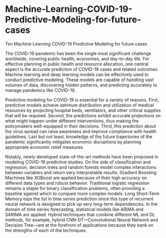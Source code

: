 # Machine-Learning-COVID-19-Predictive-Modeling-for-future-cases
Ten Machine Learning COVID-19 Predictive Modeling for future cases

The COVID-19 pandemic has been the single most significant challenge worldwide, covering public health, economies, and day-to-day life. For effective planning in public health and resource allocation, one central aspect is the accurate prediction of COVID-19 cases and related outcomes. Machine learning and deep learning models can be effectively used to conduct predictive modeling. These models are capable of handling vast volumes of data, discovering hidden patterns, and predicting accurately to manage pandemics like COVID-19.

Predictive modeling for COVID-19 is essential for a variety of reasons. First, predictive models achieve optimum distribution and utilization of medical resources by projecting hospital beds, ventilators, and other critical supplies that will be required. Second, the predictions exhibit accurate projections on what might happen under different interventions, thus making the policymakers well-equipped in their decisions. Third, this prediction about the virus spread can raise awareness and improve compliance with health guidelines. Last but not least, knowledge of the future trajectories of the pandemic significantly mitigates economic disruptions by planning appropriate economic relief measures.

Notably, newly developed state-of-the-art methods have been proposed in modeling COVID-19 predictive studies. On the side of classification and regression, decision trees and random forests model complex interactions between variables and return very interpretable results. Gradient Boosting Machines like XGBoost are applied because of their high accuracy on different data types and robust behavior. Traditional logistic regression remains a staple for binary classification problems, often providing a baseline against which to compare more complex models. Long Short-Term Memory tops the list in time series prediction since this type of recurrent neural network is designed to pick up very long-term dependencies. In the domain of time series forecasting, statistical models like ARIMA and SARIMA are applied. Hybrid techniques that combine different ML and DL methods, for example, hybrid CNN-DT—Convolutional Neural Network and Decision Tree—are at the forefront of applications because they bank on the strengths of each of the techniques.
